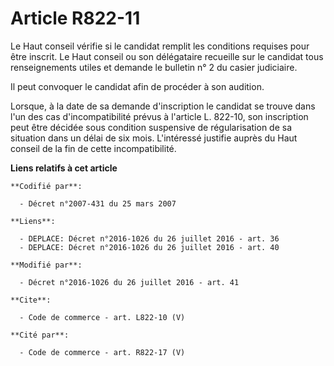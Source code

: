 # Article R822-11

Le Haut conseil vérifie si le candidat remplit les conditions requises pour être inscrit. Le Haut conseil ou son délégataire
recueille sur le candidat tous renseignements utiles et demande le bulletin n° 2 du casier judiciaire. 

Il peut convoquer le candidat afin de procéder à son audition. 

Lorsque, à la date de sa demande d'inscription le candidat se trouve dans l'un des cas d'incompatibilité prévus à l'article
L. 822-10, son inscription peut être décidée sous condition suspensive de régularisation de sa situation dans un délai de six
mois. L'intéressé justifie auprès du Haut conseil de la fin de cette incompatibilité.

**Liens relatifs à cet article**

	**Codifié par**:

	  - Décret n°2007-431 du 25 mars 2007

	**Liens**:

	  - DEPLACE: Décret n°2016-1026 du 26 juillet 2016 - art. 36
	  - DEPLACE: Décret n°2016-1026 du 26 juillet 2016 - art. 40

	**Modifié par**:

	  - Décret n°2016-1026 du 26 juillet 2016 - art. 41

	**Cite**:

	  - Code de commerce - art. L822-10 (V)

	**Cité par**:

	  - Code de commerce - art. R822-17 (V)
